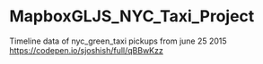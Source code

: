 # MapboxGLJS_NYC_Taxi_Project

Timeline data of nyc_green_taxi pickups from june 25 2015
https://codepen.io/sjoshish/full/qBBwKzz
